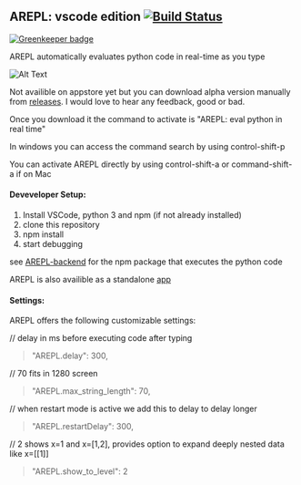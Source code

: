 ## AREPL: vscode edition [![Build Status](https://travis-ci.org/Almenon/AREPL-vscode.svg?branch=master)](https://travis-ci.org/Almenon/AREPL-vscode)

[![Greenkeeper badge](https://badges.greenkeeper.io/Almenon/AREPL-vscode.svg)](https://greenkeeper.io/)

AREPL automatically evaluates python code in real-time as you type

![Alt Text](https://raw.githubusercontent.com/Almenon/AREPL-vscode/master/example.gif)

Not availible on appstore yet but you can download alpha version manually from [releases](https://github.com/Almenon/AREPL-vscode/releases).  I would love to hear any feedback, good or bad.

Once you download it the command to activate is "AREPL: eval python in real time"

In windows you can access the command search by using control-shift-p

You can activate AREPL directly by using control-shift-a or command-shift-a if on Mac

#### Deveveloper Setup:

1. Install VSCode, python 3 and npm (if not already installed)
2. clone this repository
3. npm install
4. start debugging

see [AREPL-backend](https://github.com/Almenon/AREPL-backend) for the npm package that executes the python code

AREPL is also availible as a standalone [app](https://github.com/Almenon/AREPL)

#### Settings:

AREPL offers the following customizable settings:

// delay in ms before executing code after typing
> "AREPL.delay": 300,

// 70 fits in 1280 screen
> "AREPL.max_string_length": 70,

// when restart mode is active we add this to delay to delay longer
> "AREPL.restartDelay": 300,

// 2 shows x=1 and x=[1,2], provides option to expand deeply nested data like x=[[1]]
> "AREPL.show_to_level": 2